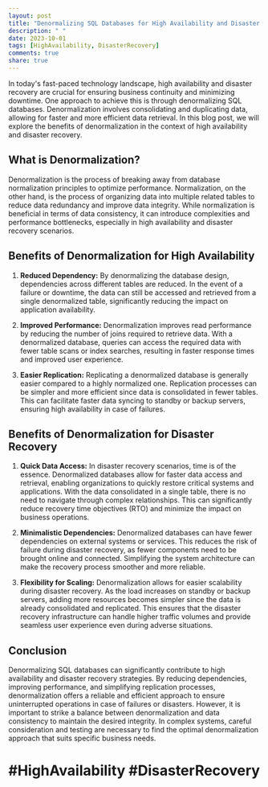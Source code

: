 ```yaml
---
layout: post
title: "Denormalizing SQL Databases for High Availability and Disaster Recovery"
description: " "
date: 2023-10-01
tags: [HighAvailability, DisasterRecovery]
comments: true
share: true
---
```


In today's fast-paced technology landscape, high availability and disaster recovery are crucial for ensuring business continuity and minimizing downtime. One approach to achieve this is through denormalizing SQL databases. Denormalization involves consolidating and duplicating data, allowing for faster and more efficient data retrieval. In this blog post, we will explore the benefits of denormalization in the context of high availability and disaster recovery.

## What is Denormalization?

Denormalization is the process of breaking away from database normalization principles to optimize performance. Normalization, on the other hand, is the process of organizing data into multiple related tables to reduce data redundancy and improve data integrity. While normalization is beneficial in terms of data consistency, it can introduce complexities and performance bottlenecks, especially in high availability and disaster recovery scenarios.

## Benefits of Denormalization for High Availability

1. **Reduced Dependency:** By denormalizing the database design, dependencies across different tables are reduced. In the event of a failure or downtime, the data can still be accessed and retrieved from a single denormalized table, significantly reducing the impact on application availability.

2. **Improved Performance:** Denormalization improves read performance by reducing the number of joins required to retrieve data. With a denormalized database, queries can access the required data with fewer table scans or index searches, resulting in faster response times and improved user experience.

3. **Easier Replication:** Replicating a denormalized database is generally easier compared to a highly normalized one. Replication processes can be simpler and more efficient since data is consolidated in fewer tables. This can facilitate faster data syncing to standby or backup servers, ensuring high availability in case of failures.

## Benefits of Denormalization for Disaster Recovery

1. **Quick Data Access:** In disaster recovery scenarios, time is of the essence. Denormalized databases allow for faster data access and retrieval, enabling organizations to quickly restore critical systems and applications. With the data consolidated in a single table, there is no need to navigate through complex relationships. This can significantly reduce recovery time objectives (RTO) and minimize the impact on business operations.

2. **Minimalistic Dependencies:** Denormalized databases can have fewer dependencies on external systems or services. This reduces the risk of failure during disaster recovery, as fewer components need to be brought online and connected. Simplifying the system architecture can make the recovery process smoother and more reliable.

3. **Flexibility for Scaling:** Denormalization allows for easier scalability during disaster recovery. As the load increases on standby or backup servers, adding more resources becomes simpler since the data is already consolidated and replicated. This ensures that the disaster recovery infrastructure can handle higher traffic volumes and provide seamless user experience even during adverse situations.

## Conclusion

Denormalizing SQL databases can significantly contribute to high availability and disaster recovery strategies. By reducing dependencies, improving performance, and simplifying replication processes, denormalization offers a reliable and efficient approach to ensure uninterrupted operations in case of failures or disasters. However, it is important to strike a balance between denormalization and data consistency to maintain the desired integrity. In complex systems, careful consideration and testing are necessary to find the optimal denormalization approach that suits specific business needs.

# #HighAvailability #DisasterRecovery
